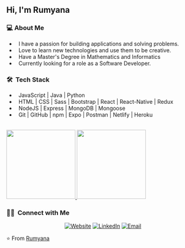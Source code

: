 <!--
**rumyminkova/rumyminkova** is a ✨ _special_ ✨ repository because its `README.md` (this file) appears on your GitHub profile.

Here are some ideas to get you started:

- 🔭 I’m currently working on ...
- 🌱 I’m currently learning ...
- 👯 I’m looking to collaborate on ...
- 🤔 I’m looking for help with ...
- 💬 Ask me about ...
- 📫 How to reach me: ...
- 😄 Pronouns: ...
- ⚡ Fun fact: ...
-->

<h2> Hi, I'm Rumyana</h2>

<h3> 💻 About Me </h3>

- &nbsp; I have a passion for building applications and solving problems.
- &nbsp; Love to learn new technologies and use them to be creative.
- &nbsp; Have a Master's Degree in Mathematics and Informatics
- &nbsp; Currently looking for a role as a Software Developer.

<h3> 🛠 &nbsp;Tech Stack</h3>

- &nbsp; JavaScript | Java | Python
- &nbsp; HTML | CSS | Sass | Bootstrap | React | React-Native | Redux
- &nbsp; NodeJS | Express | MongoDB | Mongoose
- &nbsp; Git | GitHub | npm | Expo | Postman | Netlify | Heroku

<br/>

<a href="https://github.com/rumyminkova">
  <img height="180em" src="https://github-readme-stats.vercel.app/api?username=rumyminkova&theme=buefy&show_icons=true" />
  <img height="180em" src="https://github-readme-stats.vercel.app/api/top-langs/?username=rumyminkova&theme=buefy&layout=compact" />
</a>

<br/>

<h3> 🤝🏻 &nbsp;Connect with Me </h3>

<p align="center">
<a href="https://rumyanadimitrieva.netlify.app"/><img alt="Website" src="https://img.shields.io/badge/Website-Rumyana%20Dimitrieva-blue?style=flat-square&logo=google-chrome"></a>
<a href="https://www.linkedin.com/in/rumyanadimitrieva/"><img alt="LinkedIn" src="https://img.shields.io/badge/LinkedIn-Rumyana%20Dimitrieva-blue?style=flat-square&logo=linkedin"></a>
<a href="mailto:rumyanamm@gmail.com"><img alt="Email" src="https://img.shields.io/badge/Email-rumyanamm@gmail.com-blue?style=flat-square&logo=gmail"></a>
</p>

⭐️ From [Rumyana](https://github.com/rumyminkova)
